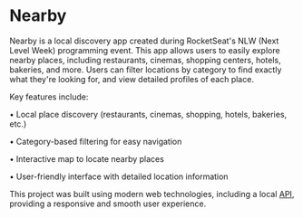 # Nearby

Nearby is a local discovery app created during RocketSeat's NLW (Next Level Week) programming event. This app allows users to easily explore nearby places, including restaurants, cinemas, shopping centers, hotels, bakeries, and more. Users can filter locations by category to find exactly what they're looking for, and view detailed profiles of each place.

Key features include:

• Local place discovery (restaurants, cinemas, shopping, hotels, bakeries, etc.)

• Category-based filtering for easy navigation

• Interactive map to locate nearby places

• User-friendly interface with detailed location information

This project was built using modern web technologies, including a local <a href="https://github.com/DiogoWernek/NearbyAPI">API</a>, providing a responsive and smooth user experience.
